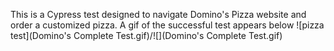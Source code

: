 This is a Cypress test designed to navigate Domino's Pizza website and order a customized pizza. A gif of the successful test appears below
![pizza test](Domino's Complete Test.gif)/![](Domino's Complete Test.gif)
